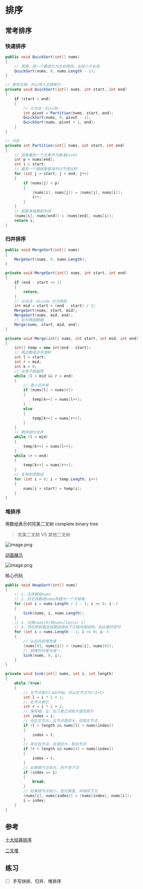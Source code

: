 # 排序

## 常考排序

### 快速排序

```csharp
public void QuickSort(int[] nums)
{
    // 思路：把一个数组分为左右两段，左段小于右段
    QuickSort(nums, 0, nums.Length - 1);
}

// 原地交换，所以传入交换索引
private void QuickSort(int[] nums, int start, int end)
{
    if (start < end)
    {
        // 分治法：divide
        int pivot = Partition(nums, start, end);
        QuickSort(nums, 0, pivot - 1);
        QuickSort(nums, pivot + 1, end);
    }
}

// 分区
private int Partition(int[] nums, int start, int end)
{
    // 选取最后一个元素作为基准pivot
    int p = nums[end];
    int i = start;
    // 最后一个值就是基准所以不用比较
    for (int j = start; j < end; j++)
    {
        if (nums[j] < p)
        {
            (nums[i], nums[j]) = (nums[j], nums[i]);
            i++;
        }
    }
    // 把基准值换到中间
    (nums[i], nums[end]) = (nums[end], nums[i]);
    return i;
}
```

### 归并排序

```csharp
public void MergeSort(int[] nums)
{
    MergeSort(nums, 0, nums.Length);
}

private void MergeSort(int[] nums, int start, int end)
{
    if (end - start <= 1)
    {
        return;
    }
    // 分治法：divide 分为两段
    int mid = start + (end - start) / 2;
    MergeSort(nums, start, mid);
    MergeSort(nums, mid, end);
    // 合并两段数据
    Merge(nums, start, mid, end);
}

private void Merge(int[] nums, int start, int mid, int end)
{
    int[] temp = new int[end - start];
    // 两边数组合并游标
    int l = start;
    int r = mid;
    int k = 0;
    // 注意不能越界
    while (l < mid && r < end)
    {
        // 谁小合并谁
        if (nums[l] < nums[r])
        {
            temp[k++] = nums[l++];
        }
        else
        {
            temp[k++] = nums[r++];
        }
    }
    // 剩余部分合并
    while (l < mid)
    {
        temp[k++] = nums[l++];
    }
    while (r < end)
    {
        temp[k++] = nums[r++];
    }
    // 复制到原数组
    for (int i = 0; i < temp.Length; i++)
    {
        nums[i + start] = temp[i];
    }
}
```

### 堆排序

用数组表示的完美二叉树 complete binary tree

> 完美二叉树 VS 其他二叉树

![image.png](https://img.fuiboom.com/img/tree_type.png)

[动画展示](https://www.bilibili.com/video/av18980178/)

![image.png](https://img.fuiboom.com/img/heap.png)

核心代码

```csharp
public void HeapSort(int[] nums)
{
    // 1、无序数组nums
    // 2、将无序数组nums构建为一个大根堆
    for (int i = nums.Length / 2 - 1; i >= 0; i--)
    {
        Sink(nums, i, nums.Length);
    }
    // 3、交换nums[0]和nums[len(a)-1]
    // 4、然后把前面这段数组继续下沉保持堆结构，如此循环即可
    for (int i = nums.Length - 1; i >= 0; i--)
    {
        // 从后往前填充值
        (nums[0], nums[i]) = (nums[i], nums[0]);
        // 前面的长度也减一
        Sink(nums, 0, i);
    }
}

private void Sink(int[] nums, int i, int length)
{
    while (true)
    {
        // 左节点索引(从0开始，所以左节点为i*2+1)
        int l = i * 2 + 1;
        // 右节点索引
        int r = i * 2 + 2;
        // 保存根、左、右三者之间较大值的索引
        int index = i;
        // 存在左节点，左节点值较大，则取左节点
        if (l < length && nums[l] > nums[index])
        {
            index = l;
        }
        // 存在右节点，且值较大，取右节点
        if (r < length && nums[r] > nums[index])
        {
            index = r;
        }
        // 如果根节点较大，则不用下沉
        if (index == i)
        {
            break;
        }
        // 如果根节点较小，则交换值，并继续下沉
        (nums[i], nums[index]) = (nums[index], nums[i]);
        i = index;
    }
}
```

## 参考

[十大经典排序](https://www.cnblogs.com/onepixel/p/7674659.html)

[二叉堆](https://labuladong.gitbook.io/algo/shu-ju-jie-gou-xi-lie/er-cha-dui-xiang-jie-shi-xian-you-xian-ji-dui-lie)

## 练习

- [ ] 手写快排、归并、堆排序
